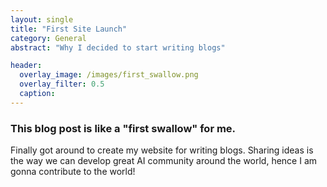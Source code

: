 ```yaml
---
layout: single
title: "First Site Launch"
category: General
abstract: "Why I decided to start writing blogs"

header:
  overlay_image: /images/first_swallow.png
  overlay_filter: 0.5
  caption:
---
```


### This blog post is like a "first swallow" for me.

Finally got around to create my website for writing blogs. Sharing ideas is the way we can develop great AI community around the world, hence I am gonna contribute to the world! 